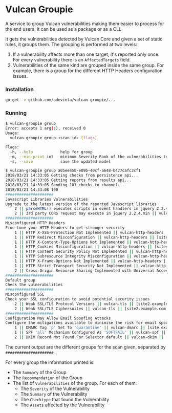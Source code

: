 # Vulcan Groupie

A service to group Vulcan vulnerabilities making them easier to process for the end users. It can be used as a package or as a CLI.

It gets the vulnerabilities detected by Vulcan Core and given a set of static rules, it groups them. The grouping is performed at two levels:
1. If a vulnerability affects more than one target, it's reported only once. For every vulnerability there is an `AffectedTargets` field.
2. Vulnerabilities of the same kind are grouped inside the same group. For example, there is a group for the different HTTP Headers configuration issues.

### Installation

```bash
go get -v github.com/adevinta/vulcan-groupie/...
```

### Running

```bash
$ vulcan-groupie group
Error: accepts 1 arg(s), received 0
Usage:
  vulcan-groupie group <scan_id> [flags]

Flags:
  -h, --help            help for group
  -m, --min-print int   minimum Severity Rank of the vulnerabilities to be printed (default 1)
  -s, --save            save the updated model

$ vulcan-groupie group a05ee450-e09b-40cf-a648-b477cafc3cf1
2018/03/21 14:33:05 Getting checks from persistence api...
2018/03/21 14:33:05 Getting reports from results api...
2018/03/21 14:33:05 Sending 101 checks to channel...
2018/03/21 14:33:08 100
#####################
Javascript Libraries Vulnerabilities
Upgrade to the latest version of the reported Javascript libraries
	2 || parseHTML() executes scripts in event handlers in jquery 2.2.4.min || vulcan-retirejs || [site.example.com]
	2 || 3rd party CORS request may execute in jquery 2.2.4.min || vulcan-retirejs || [site.example.com]
#####################
Misconfigured HTTP Headers
Fine tune your HTTP Headers to get stronger security
	1 || HTTP X-XSS-Protection Not Implemented || vulcan-http-headers || [site2.example.com site.example.com]
	1 || HTTP Redirect Misconfiguration || vulcan-http-headers || [site2.example.com site3.example.com site5.example.com site.example.com]
	1 || HTTP X-Content-Type-Options Not Implemented || vulcan-http-headers || [site2.example.com site.example.com]
	1 || HTTP Cookies Misconfiguration || vulcan-http-headers || [site4.example.com site5.example.com site.example.com]
	1 || HTTP Content Security Policy Not Implemented || vulcan-http-headers || [site2.example.com site3.example.com site.example.com]
	1 || HTTP Subresource Integrity Misconfiguration || vulcan-http-headers || [site.example.com]
	1 || HTTP X-Frame-Options Not Implemented || vulcan-http-headers || [site4.example.com site2.example.com site3.example.com site5.example.com site.example.com]
	1 || HTTP Strict Transport Security Not Implemented || vulcan-http-headers || [site4.example.com site2.example.com site3.example.com site5.example.com site.example.com]
	2 || Cross-Origin Resource Sharing Implemented with Universal Access || vulcan-http-headers || [site.example.com]
#####################
Default group
Check the vulnerabilities
#####################
Misconfigured SSL
Check your SSL configuration to avoid potential security issues
	2 || Weak SSL/TLS Protocol Versions || vulcan-tls || [site2.example.com site.example.com site4.example.com site5.example.com site3.example.com]
	2 || Weak SSL/TLS Ciphersuites || vulcan-tls || [site2.example.com site.example.com site4.example.com site5.example.com site3.example.com]
#####################
Configuration May Allow Email Spoofing Attacks
Configure the mitigations available to minimise the risk for email spoofing attacks
	1 || DMARC Tag 'p' Set To 'quarantine' || vulcan-dmarc || [site.example.com site2.example.com]
	1 || SPF 'all' Mechanism Configured As 'SOFTFAIL' || vulcan-spf || [site.example.com site2.example.com]
	2 || DKIM Record Not Found For Selector default || vulcan-dkim || [site.example.com site2.example.com]
```

The current output are the different groups for the scan given, separated by `#####################`.

For every group the information printed is:
- The `Summary` of the Group
- The `Recommendation` of the Group
- The list of `Vulnerabilities` of the group. For each of them:
  - The `Severity` of the Vulnerability
  - The `Summary` of the Vulnerability
  - The `Checktype` that found the Vulnerability
  - The `Assets` affected by the Vulnerability
